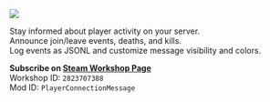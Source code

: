 ![](https://github.com/Konijima/PlayerConnectionMessage/blob/master/PlayerConnectionMessage/poster3.png?raw=true)

Stay informed about player activity on your server.  
Announce join/leave events, deaths, and kills.  
Log events as JSONL and customize message visibility and colors.  

**Subscribe on [Steam Workshop Page](https://steamcommunity.com/sharedfiles/filedetails/?id=2823707388)**  
Workshop ID: ```2823707388```  
Mod ID: ```PlayerConnectionMessage```  
